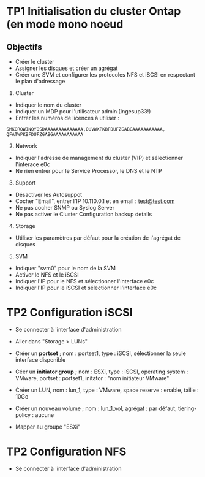 # TP1 Initialisation du cluster Ontap (en mode mono noeud

## Objectifs
* Créer le cluster
* Assigner les disques et créer un agrégat
* Créer une SVM et configurer les protocoles NFS et iSCSI en respectant le plan d'adressage



1. Cluster
- Indiquer le nom du cluster
- Indiquer un MDP pour l'utilisateur admin (Ingesup33!)
- Entrer les numéros de licences à utiliser :
```
SMKQROWJNQYQSDAAAAAAAAAAAAAA,OUVWXPKBFDUFZGABGAAAAAAAAAAA,
QFATWPKBFDUFZGABGAAAAAAAAAAA
```


2. Network
- Indiquer l'adresse de management du cluster (VIP) et sélectionner l'interace e0c
- Ne rien entrer pour le Service Processor, le DNS et le NTP


3. Support
- Désactiver les Autosuppot
- Cocher "Email", entrer l'IP 10.110.0.1 et en email : test@test.com
- Ne pas cocher SNMP ou Syslog Server
- Ne pas activer le Cluster Configuration backup details


4. Storage
- Utiliser les paramètres par défaut pour la création de l'agrégat de disques


5. SVM
- Indiquer "svm0" pour le nom de la SVM
- Activer le NFS et le iSCSI
- Indiquer l'IP pour le NFS et sélectionner l'interface e0c
- Indiquer l'IP pour le iSCSI et sélectionner l'interface e0c


# TP2 Configuration iSCSI

* Se connecter à 'interface d'administration
* Aller dans "Storage > LUNs"
* Créer un **portset** ; nom : portset1, type : iSCSI, sélectionner la seule interface disponible
* Céer un **initiator group** ;  nom : ESXi, type : iSCSI, operating system : VMware, portset : portset1, initator : "nom initiateur VMware"


* Créer un LUN, nom : lun_1, type : VMware, space reserve : enable, taille : 10Go
* Créer un nouveau volume ; nom : lun_1_vol, agrégat : par défaut, tiering-policy : aucune
* Mapper au groupe "ESXi"


# TP2 Configuration NFS

* Se connecter à 'interface d'administration
